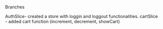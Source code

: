 Branches

AuthSlice- created a store with loggin and loggout functionalities.
cartSlice - added cart function (increment, decrement, showCart)